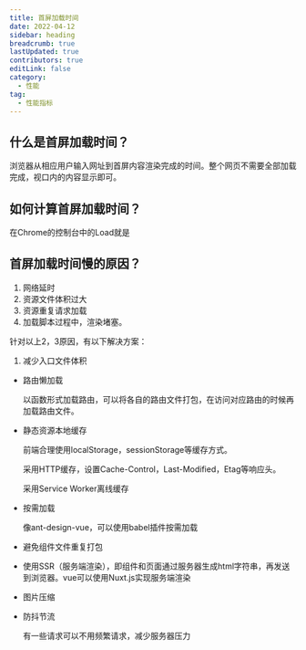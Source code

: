 ```yaml
---
title: 首屏加载时间
date: 2022-04-12
sidebar: heading
breadcrumb: true
lastUpdated: true
contributors: true
editLink: false
category: 
  - 性能
tag:
  - 性能指标
---
```

## 什么是首屏加载时间？

浏览器从相应用户输入网址到首屏内容渲染完成的时间。整个网页不需要全部加载完成，视口内的内容显示即可。

## 如何计算首屏加载时间？

在Chrome的控制台中的Load就是

## 首屏加载时间慢的原因？

1. 网络延时
2. 资源文件体积过大
3. 资源重复请求加载
4. 加载脚本过程中，渲染堵塞。



针对以上2，3原因，有以下解决方案：

1. 减少入口文件体积

* 路由懒加载

  以函数形式加载路由，可以将各自的路由文件打包，在访问对应路由的时候再加载路由文件。

* 静态资源本地缓存

  前端合理使用localStorage，sessionStorage等缓存方式。 

  采用HTTP缓存，设置Cache-Control，Last-Modified，Etag等响应头。

  采用Service Worker离线缓存

* 按需加载

  像ant-design-vue，可以使用babel插件按需加载

* 避免组件文件重复打包

* 使用SSR（服务端渲染），即组件和页面通过服务器生成html字符串，再发送到浏览器。vue可以使用Nuxt.js实现服务端渲染

* 图片压缩

* 防抖节流

  有一些请求可以不用频繁请求，减少服务器压力

  

